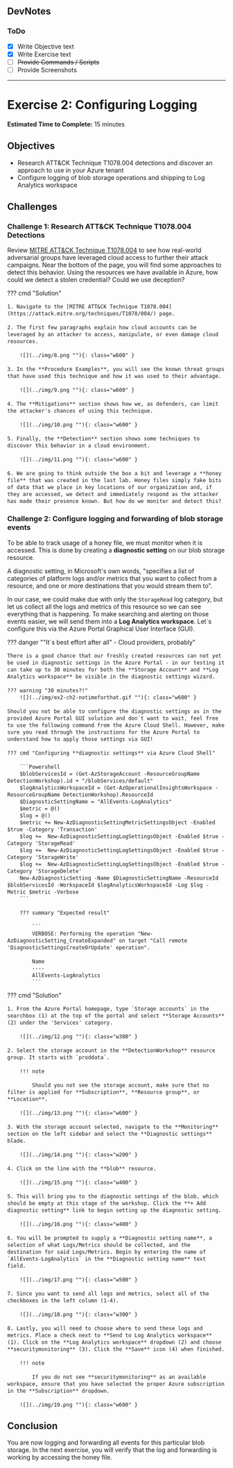 ## DevNotes

### ToDo
- [X] Write Objective text
- [x] Write Exercise text
- [ ] ~~Provide Commands / Scripts~~
- [ ] Provide Screenshots

-----

# Exercise 2: Configuring Logging

<!-- markdownlint-disable MD007 MD033-->

<!--Overriding style-->
<style>
  :root {
    --sans-primary-color: #0000ff;
}
</style>

**Estimated Time to Complete:** 15 minutes

## Objectives

* Research ATT&CK Technique T1078.004 detections and discover an approach to use in your Azure tenant
* Configure logging of blob storage operations and shipping to Log Analytics workspace

## Challenges

### Challenge 1: Research ATT&CK Technique T1078.004 Detections

Review [MITRE ATT&CK Technique T1078.004](https://attack.mitre.org/techniques/T1078/004/) to see how real-world adversarial groups have leveraged cloud access to further their attack campaigns. Near the bottom of the page, you will find some approaches to detect this behavior. Using the resources we have available in Azure, how could we detect a stolen credential? Could we use deception?

??? cmd "Solution"

    1. Navigate to the [MITRE ATT&CK Technique T1078.004](https://attack.mitre.org/techniques/T1078/004/) page.

    2. The first few paragraphs explain how cloud accounts can be leveraged by an attacker to access, manipulate, or even damage cloud resources.

        ![](../img/8.png ""){: class="w600" }

    3. In the **Procedure Examples**, you will see the known threat groups that have used this technique and how it was used to their advantage.

        ![](../img/9.png ""){: class="w600" }

    4. The **Mitigations** section shows how we, as defenders, can limit the attacker's chances of using this technique.

        ![](../img/10.png ""){: class="w600" }

    5. Finally, the **Detection** section shows some techniques to discover this behavior in a cloud environment. 

        ![](../img/11.png ""){: class="w600" }
    
    6. We are going to think outside the box a bit and leverage a **honey file** that was created in the last lab. Honey files simply fake bits of data that we place in key locations of our organization and, if they are accessed, we detect and immediately respond as the attacker has made their presence known. But how do we monitor and detect this?

### Challenge 2: Configure logging and forwarding of blob storage events

To be able to track usage of a honey file, we must monitor when it is accessed. This is done by creating a **diagnostic setting** on our blob storage resource.

A diagnostic setting, in Microsoft's own words, "specifies a list of categories of platform logs and/or metrics that you want to collect from a resource, and one or more destinations that you would stream them to".

In our case, we could make due with only the `StorageRead` log category, but let us collect all the logs and metrics of this resource so we can see everything that is happening. To make searching and alerting on those events easier, we will send them into a **Log Analytics workspace**. Let´s configure this via the Azure Portal Graphical User Interface (GUI).

??? danger ""It´s best effort after all" - Cloud providers, probably"

    There is a good chance that our freshly created resources can not yet be used in diagnostic settings in the Azure Portal - in our testing it can take up to 30 minutes for both the **Storage Account** and **Log Analytics workspace** be visible in the diagnostic settings wizard.

    ??? warning "30 minutes?!"
        ![](../img/ex2-ch2-notimeforthat.gif ""){: class="w600" }             

    Should you not be able to configure the diagnostic settings as in the provided Azure Portal GUI solution and don´t want to wait, feel free to use the following command from the Azure Cloud Shell. However, make sure you read through the instructions for the Azure Portal to understand how to apply those settings via GUI!

    ??? cmd "Configuring **diagnostic settings** via Azure Cloud Shell"

        ```Powershell
        $blobServicesId = (Get-AzStorageAccount -ResourceGroupName DetectionWorkshop).id + "/blobServices/default"
        $logAnalyticsWorkspaceId = (Get-AzOperationalInsightsWorkspace -ResourceGroupName DetectionWorkshop).ResourceId
        $DiagnosticSettingName = "AllEvents-LogAnalytics"
        $metric = @()
        $log = @()
        $metric += New-AzDiagnosticSettingMetricSettingsObject -Enabled $true -Category 'Transaction'
        $log +=  New-AzDiagnosticSettingLogSettingsObject -Enabled $true -Category 'StorageRead'
        $log +=  New-AzDiagnosticSettingLogSettingsObject -Enabled $true -Category 'StorageWrite'
        $log +=  New-AzDiagnosticSettingLogSettingsObject -Enabled $true -Category 'StorageDelete'
        New-AzDiagnosticSetting -Name $DiagnosticSettingName -ResourceId $blobServicesId -WorkspaceId $logAnalyticsWorkspaceId -Log $log -Metric $metric -Verbose
        ```

        ??? summary "Expected result"

            ```
            VERBOSE: Performing the operation "New-AzDiagnosticSetting_CreateExpanded" on target "Call remote 'DiagnosticSettingsCreateOrUpdate' operation".

            Name
            ----
            AllEvents-LogAnalytics
            ```

??? cmd "Solution"

    1. From the Azure Portal homepage, type `Storage accounts` in the searchbox (1) at the top of the portal and select **Storage Accounts** (2) under the 'Services' category.

        ![](../img/12.png ""){: class="w300" }
    
    2. Select the storage account in the **DetectionWorkshop** resource group. It starts with `proddata`. 
    
        !!! note
    
            Should you not see the storage account, make sure that no filter is applied for **Subscription**, **Resource group**, or **Location**.
    
        ![](../img/13.png ""){: class="w600" }

    3. With the storage account selected, navigate to the **Monitoring** section on the left sidebar and select the **Diagnostic settings** blade. 

        ![](../img/14.png ""){: class="w200" }
    
    4. Click on the line with the **blob** resource.

        ![](../img/15.png ""){: class="w400" }
    
    5. This will bring you to the diagnostic settings of the blob, which should be empty at this stage of the workshop. Click the **+ Add diagnostic setting** link to begin setting up the diagnostic setting.
    
        ![](../img/16.png ""){: class="w400" }

    6. You will be prompted to supply a **Diagnostic setting name**, a selection of what Logs/Metrics should be collected, and the destination for said Logs/Metrics. Begin by entering the name of `AllEvents-LogAnalytics` in the **Diagnostic setting name** text field.

        ![](../img/17.png ""){: class="w500" } 
    
    7. Since you want to send all logs and metrics, select all of the checkboxes in the left column (1-4).
    
        ![](../img/18.png ""){: class="w300" }

    8. Lastly, you will need to choose where to send these logs and metrics. Place a check next to **Send to Log Analytics workspace** (1). Click on the **Log Analytics workspace** dropdown (2) and choose **securitymonitoring** (3). Click the **Save** icon (4) when finished.

        !!! note

            If you do not see **securitymonitoring** as an available workspace, ensure that you have selected the proper Azure subscription in the **Subscription** dropdown.

        ![](../img/19.png ""){: class="w600" }

## Conclusion

You are now logging and forwarding all events for this particular blob storage. In the next exercise, you will verify that the log and forwarding is working by accessing the honey file.
